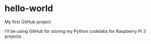 # hello-world
My first GitHub project

I'll be using GitHub for storing my Python codelabs for Raspberry Pi 3 projects
